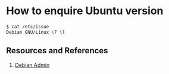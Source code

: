 # How to enquire Ubuntu version

```bash
$ cat /etc/issue
Debian GNU/Linux \7 \l
```

## Resources and References

1. [Debian Admin](http://www.debianadmin.com/find-your-debian-or-ubuntu-linux-version-you-are-running.html)
